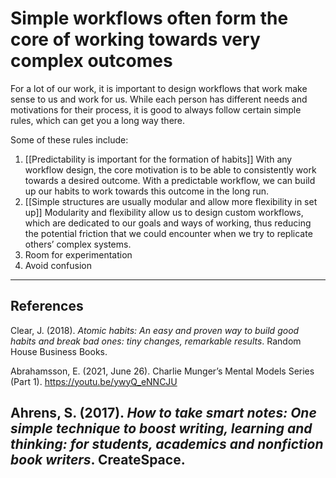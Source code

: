 # Simple workflows often form the core of working towards very complex outcomes
For a lot of our work, it is important to design workflows that work make sense to us and work for us. While each person has different needs and motivations for their process, it is good to always follow certain simple rules, which can get you a long way there.

Some of these rules include:
1. [[Predictability is important for the formation of habits]] With any workflow design, the core motivation is to be able to consistently work towards a desired outcome. With a predictable workflow, we can build up our habits to work towards this outcome in the long run.
2. [[Simple structures are usually modular and allow more flexibility in set up]] Modularity and flexibility allow us to design custom workflows, which are dedicated to our goals and ways of working, thus reducing the potential friction that we could encounter when we try to replicate others’ complex systems.
3. Room for experimentation
4. Avoid confusion

---
## References
Clear, J. (2018). *Atomic habits: An easy and proven way to build good habits and break bad ones: tiny changes, remarkable results*. Random House Business Books.

Abrahamsson, E. (2021, June 26). Charlie Munger’s Mental Models Series (Part 1). https://youtu.be/ywyQ_eNNCJU

Ahrens, S. (2017). *How to take smart notes: One simple technique to boost writing, learning and thinking: for students, academics and nonfiction book writers*. CreateSpace.
---
<!-- #e #e/design-for-outcome -->

<!-- {BearID:94FFFD57-4967-46DB-B80B-882FC32BCC9F-593-000006B0518AAB7C} -->
